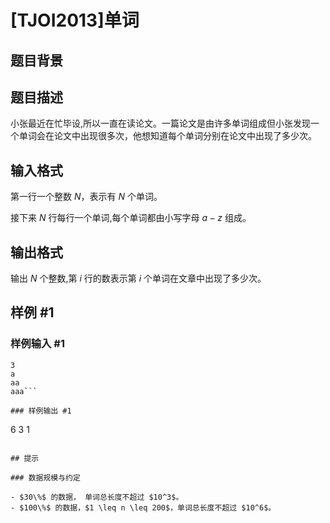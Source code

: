 # [TJOI2013]单词

## 题目背景



## 题目描述

小张最近在忙毕设,所以一直在读论文。一篇论文是由许多单词组成但小张发现一个单词会在论文中出现很多次，他想知道每个单词分别在论文中出现了多少次。

## 输入格式

第一行一个整数 $N$，表示有 $N$ 个单词。

接下来 $N$ 行每行一个单词,每个单词都由小写字母 $a-z$ 组成。

## 输出格式

输出 $N$ 个整数,第 $i$ 行的数表示第 $i$ 个单词在文章中出现了多少次。

## 样例 #1

### 样例输入 #1
```
3
a
aa
aaa```

### 样例输出 #1

```
6
3
1
```

## 提示

### 数据规模与约定

- $30\%$ 的数据， 单词总长度不超过 $10^3$。
- $100\%$ 的数据，$1 \leq n \leq 200$，单词总长度不超过 $10^6$。
